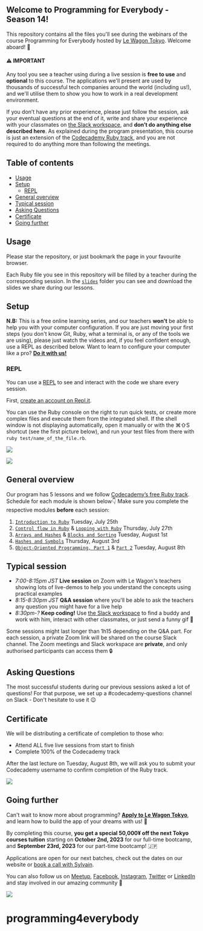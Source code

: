 ## Welcome to Programming for Everybody - Season 14!

This repository contains all the files you'll see during the webinars of the course Programming for Everybody hosted by [Le Wagon Tokyo](https://www.lewagon.com/tokyo). Welcome aboard! 🎉

#### ⚠️ IMPORTANT

Any tool you see a teacher using during a live session is **free to use** and **optional** to this course. The applications we'll present are used by thousands of successful tech companies around the world (including us!), and we'll utilise them to show you how to work in a real development environment.

If you don’t have any prior experience, please just follow the session, ask your eventual questions at the end of it, write and share your experience with your classmates on [the Slack workspace](https://le-wagon-tokyo.slack.com), and **don’t do anything else described here**. As explained during the program presentation, this course is just an extension of the [Codecademy Ruby track](https://www.codecademy.com/learn/learn-ruby), and you are not required to do anything more than following the meetings.

## Table of contents

- [Usage](#usage)
- [Setup](#setup)
  - [REPL](#repl)
- [General overview](#general-overview)
- [Typical session](#typical-session)
- [Asking Questions](#asking-questions)
- [Certificate](#certificate)
- [Going further](#going-further)

## Usage

Please star the repository, or just bookmark the page in your favourite browser.

Each Ruby file you see in this repository will be filled by a teacher during the corresponding session. In the [`slides`](https://github.com/lewagonjapan/programming4everybody/tree/july-2023/slides) folder you can see and download the slides we share during our lessons.

## Setup

**N.B:** This is a free online learning series, and our teachers **won't** be able to help you with your computer configuration. If you are just moving your first steps (you don't know Git, Ruby, what a terminal is, or any of the tools we are using), please just watch the videos and, if you feel confident enough, use a REPL as described below. Want to learn to configure your computer like a pro? **[Do it with us!](#going-further)**

### REPL

You can use a [REPL](https://en.wikipedia.org/wiki/Read%E2%80%93eval%E2%80%93print_loop) to see and interact with the code we share every session.

First, [create an account on Repl.it](https://repl.it/signup).

You can use the Ruby console on the right to run quick tests, or create more complex files and execute them from the integrated shell.
If the shell window is not displaying automatically, open it manually or with the ⌘⇧S shortcut (see the first picture below), and run your test files from there with `ruby test/name_of_the_file.rb`.

![](https://github.com/lewagonjapan/programming4everybody/raw/january-2021/images/repl2.png)

![](https://github.com/lewagonjapan/programming4everybody/raw/january-2021/images/repl3.png)

## General overview

Our program has 5 lessons and we follow [Codecademy’s free Ruby track](https://www.codecademy.com/learn/learn-ruby).
Schedule for each module is shown below👇 Make sure you complete the respective modules **before** each session:

1. [`Introduction to Ruby`](https://github.com/lewagonjapan/programming4everybody/blob/july-2023/01_introduction.rb) Tuesday, July 25th
2. [`Control flow in Ruby`](https://github.com/lewagonjapan/programming4everybody/blob/july-2023/02_control_flow.rb) & [`Looping with Ruby`](https://github.com/lewagonjapan/programming4everybody/blob/july-2023/03_looping.rb) Thursday, July 27th
3. [`Arrays and Hashes`](https://github.com/lewagonjapan/programming4everybody/blob/july-2023/04_arrays_and_hashes.rb) & [`Blocks and Sorting`](https://github.com/lewagonjapan/programming4everybody/blob/july-2023/05_methods_and_blocks.rb) Tuesday, August 1st
4. [`Hashes and Symbols`](https://github.com/lewagonjapan/programming4everybody/blob/july-2023/06_hashes_and_symbols.rb) Thursday, August 3rd
5. [`Object-Oriented Programming, Part 1`](https://github.com/lewagonjapan/programming4everybody/blob/july-2023/09_oop.rb) & [`Part 2`](https://github.com/lewagonjapan/programming4everybody/blob/july-2023/10_oop.rb) Tuesday, August 8th

## Typical session

- _7:00-8:15pm JST_ **Live session** on Zoom with Le Wagon's teachers showing lots of live-demos to help you understand the concepts using practical examples
- _8:15-8:30pm JST_ **Q&A session** where you'll be able to ask the teachers any question you might have for a live help
- _8:30pm-?_ **Keep coding!** Use [the Slack workspace](https://le-wagon-tokyo.slack.com) to find a buddy and work with him, interact with other classmates, or just send a funny gif 🙈

Some sessions might last longer than 1h15 depending on the Q&A part.
For each session, a private Zoom link will be shared on the course Slack channel. The Zoom meetings and Slack workspace are **private**, and only authorised participants can access them 🔒

## Asking Questions

The most successful students during our previous sessions asked a lot of questions! For that purpose, we set up a #codecademy-questions channel on Slack - Don't hesitate to use it 😉

## Certificate

We will be distributing a certificate of completion to those who:

- Attend ALL five live sessions from start to finish
- Complete 100% of the Codecademy track

After the last lecture on Tuesday, August 8th, we will ask you to submit your Codecademy username to confirm completion of the Ruby track.

![](https://github.com/lewagonjapan/programming4everybody/raw/january-2021/images/certificate-v2.jpg)

## Going further

Can't wait to know more about programming? **[Apply to Le Wagon Tokyo](http://www.lewagon.com/tokyo/apply)**, and learn how to build the app of your dreams with us! 🚀

By completing this course, **you get a special 50,000¥ off the next Tokyo courses tuition** starting on **October 2nd, 2023** for our full-time bootcamp, and **September 23rd, 2023** for our part-time bootcamp! 🇯🇵

Applications are open for our next batches, check out the dates on our website or [book a call with Sylvain](lew.ag/sylvain).

You can also follow us on [Meetup](https://www.meetup.com/Le-Wagon-Tokyo-Coding-Station/), [Facebook](https://www.facebook.com/lewagontokyo), [Instagram](https://www.instagram.com/lewagontokyo), [Twitter](https://twitter.com/LeWagonTokyo) or [LinkedIn](https://www.linkedin.com/showcase/18655908/) and stay involved in our amazing community 🤩

![](https://github.com/lewagonjapan/programming4everybody/raw/master/images/IMG_2547.JPG)
# programming4everybody